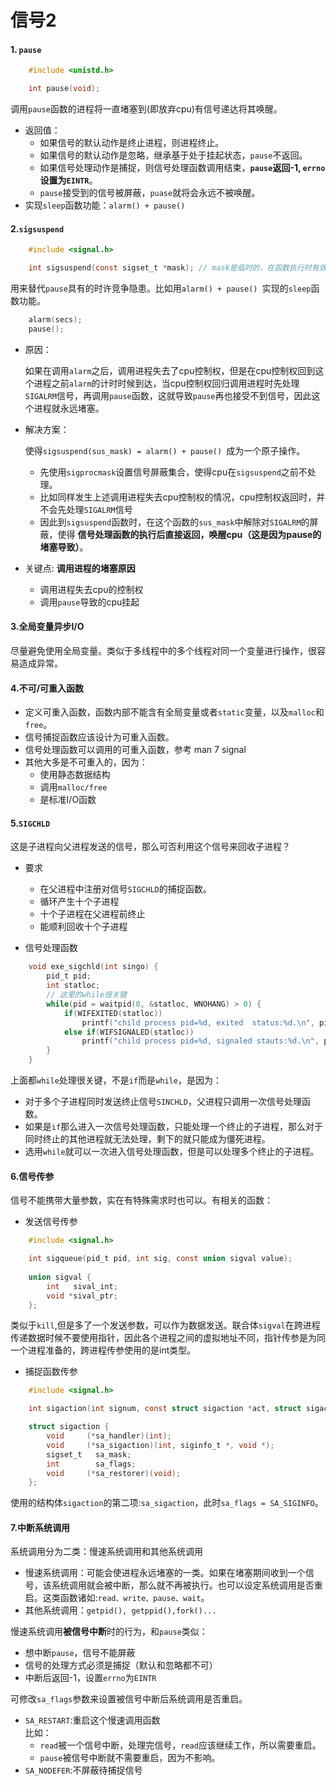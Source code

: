# 信号2
#### 1. `pause`
```c
    #include <unistd.h>

    int pause(void);
```
调用`pause`函数的进程将一直堵塞到(即放弃cpu)有信号递达将其唤醒。
+ 返回值：
    + 如果信号的默认动作是终止进程，则进程终止。
    + 如果信号的默认动作是忽略，继承基于处于挂起状态，`pause`不返回。
    + 如果信号处理动作是捕捉，则信号处理函数调用结束，**`pause`返回-1, `errno`设置为`EINTR`**。
    + `pause`接受到的信号被屏蔽，`puase`就将会永远不被唤醒。
+ 实现`sleep`函数功能：`alarm() + pause() `
#### 2.`sigsuspend`
```c
    #include <signal.h>

    int sigsuspend(const sigset_t *mask); // mask是临时的，在函数执行时有效
```
用来替代`pause`具有的时许竞争隐患。比如用`alarm() + pause() `实现的`sleep`函数功能。
```c
    alarm(secs);
    pause();
```
+ 原因：  
  
    如果在调用`alarm`之后，调用进程失去了cpu控制权，但是在cpu控制权回到这个进程之前`alarm`的计时时候到达，当cpu控制权回归调用进程时先处理`SIGALRM`信号，再调用`pause`函数，这就导致`pause`再也接受不到信号，因此这个进程就永远堵塞。
+ 解决方案：  
  
    使得`sigsuspend(sus_mask) = alarm() + pause() `成为一个原子操作。
    + 先使用`sigprocmask`设置信号屏蔽集合，使得cpu在`sigsuspend`之前不处理。
    + 比如同样发生上述调用进程失去cpu控制权的情况，cpu控制权返回时，并不会先处理`SIGALRM`信号
    + 因此到`sigsuspend`函数时，在这个函数的`sus_mask`中解除对`SIGALRM`的屏蔽，使得 **信号处理函数的执行后直接返回，唤醒cpu（这是因为pause的堵塞导致）**。

+ 关键点: **调用进程的堵塞原因**
    + 调用进程失去cpu的控制权
    + 调用`pause`导致的cpu挂起

#### 3.全局变量异步I/O
 尽量避免使用全局变量。类似于多线程中的多个线程对同一个变量进行操作，很容易造成异常。

#### 4.不可/可重入函数
 + 定义可重入函数，函数内部不能含有全局变量或者`static`变量，以及`malloc`和`free`。
 + 信号捕捉函数应该设计为可重入函数。
 + 信号处理函数可以调用的可重入函数，参考 man 7 signal
 + 其他大多是不可重入的，因为：
    + 使用静态数据结构
    + 调用`malloc/free`
    + 是标准I/O函数
#### 5.`SIGCHLD`
这是子进程向父进程发送的信号，那么可否利用这个信号来回收子进程？
+ 要求
    + 在父进程中注册对信号`SIGCHLD`的捕捉函数。
    + 循环产生十个子进程
    + 十个子进程在父进程前终止
    + 能顺利回收十个子进程

+ 信号处理函数
```c
    void exe_sigchld(int singo) {
        pid_t pid;
        int statloc;
        // 这里的while很关键
        while(pid = waitpid(0, &statloc, WNOHANG) > 0) {
            if(WIFEXITED(statloc))  
                printf("child process pid=%d, exited  status:%d.\n", pid, WEXITSTATUS(statloc));
            else if(WIFSIGNALED(statloc))
                printf("child process pid=%d, signaled stauts:%d.\n", pid, WTERMSIG(statloc)); 
        }
    }
```
上面都`while`处理很关键，不是`if`而是`while`，是因为：
+ 对于多个子进程同时发送终止信号`SINCHLD`，父进程只调用一次信号处理函数。
+ 如果是`if`那么进入一次信号处理函数，只能处理一个终止的子进程，那么对于同时终止的其他进程就无法处理，剩下的就只能成为僵死进程。
+ 选用`while`就可以一次进入信号处理函数，但是可以处理多个终止的子进程。
#### 6.信号传参
信号不能携带大量参数，实在有特殊需求时也可以。有相关的函数：
+ 发送信号传参
```c
    #include <signal.h>

    int sigqueue(pid_t pid, int sig, const union sigval value);
        
    union sigval {
        int   sival_int;
        void *sival_ptr;
    };
```
类似于`kill`,但是多了一个发送参数，可以作为数据发送。联合体`sigval`在跨进程传递数据时候不要使用指针，因此各个进程之间的虚拟地址不同，指针传参是为同一个进程准备的，跨进程传参使用的是int类型。

+ 捕捉函数传参
```c
    #include <signal.h>

    int sigaction(int signum, const struct sigaction *act, struct sigaction *oldact);

    struct sigaction {
        void     (*sa_handler)(int);        
        void     (*sa_sigaction)(int, siginfo_t *, void *);
        sigset_t   sa_mask;
        int        sa_flags;
        void     (*sa_restorer)(void);
    };
```
使用的结构体`sigaction`的第二项:`sa_sigaction`，此时`sa_flags = SA_SIGINFO`。

#### 7.中断系统调用
系统调用分为二类：慢速系统调用和其他系统调用
+ 慢速系统调用：可能会使进程永远堵塞的一类。如果在堵塞期间收到一个信号，该系统调用就会被中断，那么就不再被执行。也可以设定系统调用是否重启。这类函数诸如:`read、write、pause、wait`。
+ 其他系统调用：`getpid(), getppid(),fork()...`

慢速系统调用**被信号中断**时的行为，和`pause`类似：
+ 想中断`pause`，信号不能屏蔽
+ 信号的处理方式必须是捕捉（默认和忽略都不可）
+ 中断后返回-1，设置`errno`为`EINTR`

可修改`sa_flags`参数来设置被信号中断后系统调用是否重启。 
+ `SA_RESTART`:重启这个慢速调用函数  
    比如：
    + `read`被一个信号中断，处理完信号，`read`应该继续工作，所以需要重启。
    + `pause`被信号中断就不需要重启，因为不影响。
+ `SA_NODEFER`:不屏蔽待捕捉信号